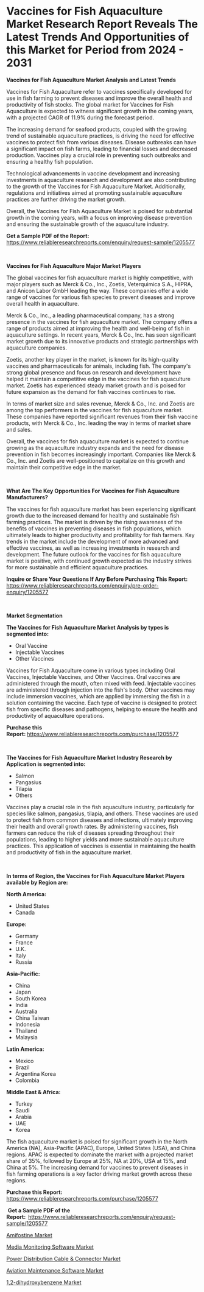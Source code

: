 <p><h1>Vaccines for Fish Aquaculture Market Research Report Reveals The Latest Trends And Opportunities of this Market for Period from 2024 - 2031</h1></p><p><strong>Vaccines for Fish Aquaculture Market Analysis and Latest Trends</strong></p>
<p><p>Vaccines for Fish Aquaculture refer to vaccines specifically developed for use in fish farming to prevent diseases and improve the overall health and productivity of fish stocks. The global market for Vaccines for Fish Aquaculture is expected to witness significant growth in the coming years, with a projected CAGR of 11.9% during the forecast period.</p><p>The increasing demand for seafood products, coupled with the growing trend of sustainable aquaculture practices, is driving the need for effective vaccines to protect fish from various diseases. Disease outbreaks can have a significant impact on fish farms, leading to financial losses and decreased production. Vaccines play a crucial role in preventing such outbreaks and ensuring a healthy fish population.</p><p>Technological advancements in vaccine development and increasing investments in aquaculture research and development are also contributing to the growth of the Vaccines for Fish Aquaculture Market. Additionally, regulations and initiatives aimed at promoting sustainable aquaculture practices are further driving the market growth.</p><p>Overall, the Vaccines for Fish Aquaculture Market is poised for substantial growth in the coming years, with a focus on improving disease prevention and ensuring the sustainable growth of the aquaculture industry.</p></p>
<p><strong>Get a Sample PDF of the Report:&nbsp;</strong> <a href="https://www.reliableresearchreports.com/enquiry/request-sample/1205577">https://www.reliableresearchreports.com/enquiry/request-sample/1205577</a></p>
<p>&nbsp;</p>
<p><strong>Vaccines for Fish Aquaculture Major Market Players</strong></p>
<p><p>The global vaccines for fish aquaculture market is highly competitive, with major players such as Merck & Co., Inc., Zoetis, Veterquimica S.A., HIPRA, and Anicon Labor GmbH leading the way. These companies offer a wide range of vaccines for various fish species to prevent diseases and improve overall health in aquaculture.</p><p>Merck & Co., Inc., a leading pharmaceutical company, has a strong presence in the vaccines for fish aquaculture market. The company offers a range of products aimed at improving the health and well-being of fish in aquaculture settings. In recent years, Merck & Co., Inc. has seen significant market growth due to its innovative products and strategic partnerships with aquaculture companies.</p><p>Zoetis, another key player in the market, is known for its high-quality vaccines and pharmaceuticals for animals, including fish. The company's strong global presence and focus on research and development have helped it maintain a competitive edge in the vaccines for fish aquaculture market. Zoetis has experienced steady market growth and is poised for future expansion as the demand for fish vaccines continues to rise.</p><p>In terms of market size and sales revenue, Merck & Co., Inc. and Zoetis are among the top performers in the vaccines for fish aquaculture market. These companies have reported significant revenues from their fish vaccine products, with Merck & Co., Inc. leading the way in terms of market share and sales.</p><p>Overall, the vaccines for fish aquaculture market is expected to continue growing as the aquaculture industry expands and the need for disease prevention in fish becomes increasingly important. Companies like Merck & Co., Inc. and Zoetis are well-positioned to capitalize on this growth and maintain their competitive edge in the market.</p></p>
<p>&nbsp;</p>
<p><strong>What Are The Key Opportunities For Vaccines for Fish Aquaculture Manufacturers?</strong></p>
<p><p>The vaccines for fish aquaculture market has been experiencing significant growth due to the increased demand for healthy and sustainable fish farming practices. The market is driven by the rising awareness of the benefits of vaccines in preventing diseases in fish populations, which ultimately leads to higher productivity and profitability for fish farmers. Key trends in the market include the development of more advanced and effective vaccines, as well as increasing investments in research and development. The future outlook for the vaccines for fish aquaculture market is positive, with continued growth expected as the industry strives for more sustainable and efficient aquaculture practices.</p></p>
<p><strong>Inquire or Share Your Questions If Any Before Purchasing This Report:</strong> <a href="https://www.reliableresearchreports.com/enquiry/pre-order-enquiry/1205577">https://www.reliableresearchreports.com/enquiry/pre-order-enquiry/1205577</a></p>
<p>&nbsp;</p>
<p><strong>Market Segmentation</strong></p>
<p><strong>The Vaccines for Fish Aquaculture Market Analysis by types is segmented into:</strong></p>
<p><ul><li>Oral Vaccine</li><li>Injectable Vaccines</li><li>Other Vaccines</li></ul></p>
<p><p>Vaccines for Fish Aquaculture come in various types including Oral Vaccines, Injectable Vaccines, and Other Vaccines. Oral vaccines are administered through the mouth, often mixed with feed. Injectable vaccines are administered through injection into the fish's body. Other vaccines may include immersion vaccines, which are applied by immersing the fish in a solution containing the vaccine. Each type of vaccine is designed to protect fish from specific diseases and pathogens, helping to ensure the health and productivity of aquaculture operations.</p></p>
<p><strong>Purchase this Report:&nbsp;</strong><a href="https://www.reliableresearchreports.com/purchase/1205577">https://www.reliableresearchreports.com/purchase/1205577</a></p>
<p>&nbsp;</p>
<p><strong>The Vaccines for Fish Aquaculture Market Industry Research by Application is segmented into:</strong></p>
<p><ul><li>Salmon</li><li>Pangasius</li><li>Tilapia</li><li>Others</li></ul></p>
<p><p>Vaccines play a crucial role in the fish aquaculture industry, particularly for species like salmon, pangasius, tilapia, and others. These vaccines are used to protect fish from common diseases and infections, ultimately improving their health and overall growth rates. By administering vaccines, fish farmers can reduce the risk of diseases spreading throughout their populations, leading to higher yields and more sustainable aquaculture practices. This application of vaccines is essential in maintaining the health and productivity of fish in the aquaculture market.</p></p>
<p>&nbsp;</p>
<p><strong>In terms of Region, the Vaccines for Fish Aquaculture Market Players available by Region are:</strong></p>
<p>
    <p> <strong> North America: </strong>
        <ul>
            <li>United States</li>
            <li>Canada</li>
        </ul>
        </p> 
    <p> <strong> Europe: </strong>
        <ul>
            <li>Germany</li>
            <li>France</li>
            <li>U.K.</li>
            <li>Italy</li>
            <li>Russia</li>
        </ul>
        </p> 
    <p> <strong> Asia-Pacific: </strong>
        <ul>
            <li>China</li>
            <li>Japan</li>
            <li>South Korea</li>
            <li>India</li>
            <li>Australia</li>
            <li>China Taiwan</li>
            <li>Indonesia</li>
            <li>Thailand</li>
            <li>Malaysia</li>
        </ul>
        </p> 
    <p> <strong> Latin America: </strong>
        <ul>
            <li>Mexico</li>
            <li>Brazil</li>
            <li>Argentina Korea</li>
            <li>Colombia</li>
        </ul>
        </p> 
    <p> <strong> Middle East & Africa: </strong>
        <ul>
            <li>Turkey</li>
            <li>Saudi</li>
            <li>Arabia</li>
            <li>UAE</li>
            <li>Korea</li>
        </ul>
    </p>
    </p>
<p><p>The fish aquaculture market is poised for significant growth in the North America (NA), Asia-Pacific (APAC), Europe, United States (USA), and China regions. APAC is expected to dominate the market with a projected market share of 35%, followed by Europe at 25%, NA at 20%, USA at 15%, and China at 5%. The increasing demand for vaccines to prevent diseases in fish farming operations is a key factor driving market growth across these regions.</p></p>
<p><strong>Purchase this Report: </strong><a href="https://www.reliableresearchreports.com/purchase/1205577">https://www.reliableresearchreports.com/purchase/1205577</a></p>
<p>&nbsp;<strong>Get a Sample PDF of the Report:&nbsp;&nbsp;</strong><a href="https://www.reliableresearchreports.com/enquiry/request-sample/1205577">https://www.reliableresearchreports.com/enquiry/request-sample/1205577</a></p>
<p><strong></strong></p>
<p><p><a href="https://medium.com/@edwinhayes25/amifostine-market-exploring-market-share-market-trends-and-future-growth-b2812288c789">Amifostine Market</a></p><p><a href="https://medium.com/@oliviastone00/media-monitoring-software-market-size-and-market-trends-complete-industry-overview-2024-to-2031-1938622a8ac9">Media Monitoring Software Market</a></p><p><a href="https://github.com/mbisetmhermsr/Market-Research-Report-List-1/blob/main/power-distribution-cable-connector-market.md">Power Distribution Cable & Connector Market</a></p><p><a href="https://medium.com/@oliviastone00/aviation-maintenance-software-market-size-reveals-the-best-marketing-channels-in-global-industry-dc7770659a1c">Aviation Maintenance Software Market</a></p><p><a href="https://github.com/santosh758595/Market-Research-Report-List-3/blob/main/12-dihydroxybenzene-market.md">1,2-dihydroxybenzene Market</a></p></p>